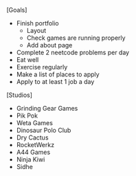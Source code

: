 [Goals]

- Finish portfolio
  - Layout
  - Check games are running properly
  - Add about page
- Complete 2 neetcode problems per day
- Eat well
- Exercise regularly
- Make a list of places to apply
- Apply to at least 1 job a day

[Studios]

- Grinding Gear Games
- Pik Pok
- Weta Games
- Dinosaur Polo Club
- Dry Cactus
- RocketWerkz
- A44 Games
- Ninja Kiwi
- Sidhe

